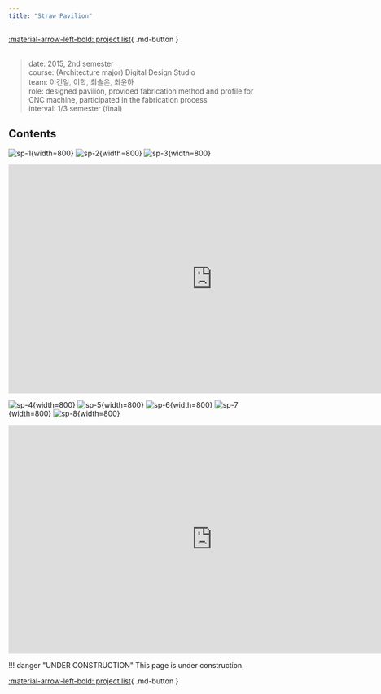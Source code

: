 ```yaml
---
title: "Straw Pavilion"
---
```


[:material-arrow-left-bold: project list](../../index.md){ .md-button }  
<br>

>date: 2015, 2nd semester  
>course: (Architecture major) Digital Design Studio  
>team: 이건일, 이학, 최슬온, 최윤하  
>role: designed pavilion, provided fabrication method and profile for CNC machine, participated in the fabrication process  
>interval: 1/3 semester (final)  

## Contents
![sp-1](../../../../../assets/tools-and-tales/form-experiments/2015/straw_pavilion/straw_1.jpg){width=800}
![sp-2](../../../../../assets/tools-and-tales/form-experiments/2015/straw_pavilion/straw_2.jpg){width=800}
![sp-3](../../../../../assets/tools-and-tales/form-experiments/2015/straw_pavilion/straw_3.jpg){width=800}
<iframe width="800" height="450" src="https://www.youtube.com/embed/XyitF9K2YdU?si=ipzEFQcMm2qCzjj8" title="YouTube video player" frameborder="0" allow="accelerometer; autoplay; clipboard-write; encrypted-media; gyroscope; picture-in-picture; web-share" referrerpolicy="strict-origin-when-cross-origin" allowfullscreen></iframe>

![sp-4](../../../../../assets/tools-and-tales/form-experiments/2015/straw_pavilion/straw_4.jpg){width=800}
![sp-5](../../../../../assets/tools-and-tales/form-experiments/2015/straw_pavilion/straw_5.jpg){width=800}
![sp-6](../../../../../assets/tools-and-tales/form-experiments/2015/straw_pavilion/straw_6.jpg){width=800}
![sp-7](../../../../../assets/tools-and-tales/form-experiments/2015/straw_pavilion/straw_7.jpg){width=800}
![sp-8](../../../../../assets/tools-and-tales/form-experiments/2015/straw_pavilion/straw_8.jpg){width=800}
<iframe width="800" height="450" src="https://www.youtube.com/embed/9gbYmTk9yAM?si=MRUMv7lK7S7VqW56" title="YouTube video player" frameborder="0" allow="accelerometer; autoplay; clipboard-write; encrypted-media; gyroscope; picture-in-picture; web-share" referrerpolicy="strict-origin-when-cross-origin" allowfullscreen></iframe>

!!! danger "UNDER CONSTRUCTION"
    This page is under construction.

[:material-arrow-left-bold: project list](../../index.md){ .md-button }